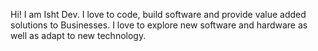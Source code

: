 Hi! I am Isht Dev. I love to code, build software and provide value added solutions to Businesses. I love to explore new software and hardware as well as adapt to new technology.


